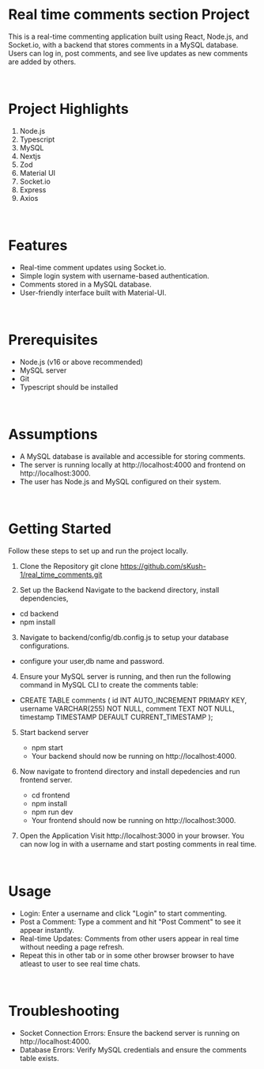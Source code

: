 # Real time comments section Project
This is a real-time commenting application built using React, Node.js, and Socket.io, with a backend that stores comments in a MySQL database. Users can log in, post comments, and see live updates as new comments are added by others.

<br>

# Project Highlights 
1. Node.js
3. Typescript
4. MySQL
5. Nextjs 
6. Zod
7. Material UI
8. Socket.io
9. Express
10. Axios

<br>


# Features
* Real-time comment updates using Socket.io.
* Simple login system with username-based authentication.
* Comments stored in a MySQL database.
* User-friendly interface built with Material-UI.

<br>


# Prerequisites
* Node.js (v16 or above recommended)
* MySQL server
* Git
* Typescript should be installed

<br>


# Assumptions
* A MySQL database is available and accessible for storing comments.
* The server is running locally at http://localhost:4000 and frontend on http://localhost:3000.
* The user has Node.js and MySQL configured on their system.

<br>


# Getting Started 
Follow these steps to set up and run the project locally.

1. Clone the Repository
    git clone https://github.com/sKush-1/real_time_comments.git

2. Set up the Backend
Navigate to the backend directory, install dependencies, 
* cd backend
* npm install

3. Navigate to backend/config/db.config.js to setup your database configurations.
*  configure your user,db name and password.

4. Ensure your MySQL server is running, and then run the following command in MySQL CLI to create the comments table:
  * CREATE TABLE comments (
  id INT AUTO_INCREMENT PRIMARY KEY,
  username VARCHAR(255) NOT NULL,
  comment TEXT NOT NULL,
  timestamp TIMESTAMP DEFAULT CURRENT_TIMESTAMP
);

5. Start backend server
    * npm start
    * Your backend should now be running on http://localhost:4000.

6. Now navigate to frontend directory and install depedencies and run frontend server.
    * cd frontend
    * npm install 
    * npm run dev
    * Your frontend should now be running on http://localhost:3000.


8. Open the Application
Visit http://localhost:3000 in your browser. You can now log in with a username and start posting comments in real time.

<br>

# Usage
* Login: Enter a username and click "Login" to start commenting.
* Post a Comment: Type a comment and hit "Post Comment" to see it appear instantly.
* Real-time Updates: Comments from other users appear in real time without needing a page refresh.
* Repeat this in other tab or in some other browser browser to have atleast to user to see real time chats.

<br>

# Troubleshooting
* Socket Connection Errors: Ensure the backend server is running on http://localhost:4000.
* Database Errors: Verify MySQL credentials and ensure the comments table exists.
    








     
 
